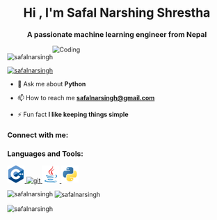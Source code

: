 <h1 align="center">Hi , I'm Safal Narshing Shrestha</h1>
<h3 align="center">A passionate machine learning engineer from Nepal</h3>

<img align = "right" alt ="Coding" width ="400" src = "https://www.pinterest.com/pin/35817759531375642/](https://i.pinimg.com/736x/93/52/49/935249e2de922d09d188e12cae878243.jpg)">

<p align="left"> <img src="https://komarev.com/ghpvc/?username=safalnarsingh&label=Profile%20views&color=0e75b6&style=flat" alt="safalnarsingh" /> </p>

<p align="left"> <a href="https://github.com/ryo-ma/github-profile-trophy"><img src="https://github-profile-trophy.vercel.app/?username=safalnarsingh" alt="safalnarsingh" /></a> </p>

- 💬 Ask me about **Python**

- 📫 How to reach me **safalnarsingh@gmail.com**

- ⚡ Fun fact **I like keeping things simple**

<h3 align="left">Connect with me:</h3>
<p align="left">
</p>

<h3 align="left">Languages and Tools:</h3>
<p align="left"> <a href="https://www.w3schools.com/cpp/" target="_blank" rel="noreferrer"> <img src="https://raw.githubusercontent.com/devicons/devicon/master/icons/cplusplus/cplusplus-original.svg" alt="cplusplus" width="40" height="40"/> </a> <a href="https://git-scm.com/" target="_blank" rel="noreferrer"> <img src="https://www.vectorlogo.zone/logos/git-scm/git-scm-icon.svg" alt="git" width="40" height="40"/> </a> <a href="https://www.java.com" target="_blank" rel="noreferrer"> <img src="https://raw.githubusercontent.com/devicons/devicon/master/icons/java/java-original.svg" alt="java" width="40" height="40"/> </a> <a href="https://www.python.org" target="_blank" rel="noreferrer"> <img src="https://raw.githubusercontent.com/devicons/devicon/master/icons/python/python-original.svg" alt="python" width="40" height="40"/> </a> </p>

<p><img align="left" src="https://github-readme-stats.vercel.app/api/top-langs?username=safalnarsingh&show_icons=true&locale=en&layout=compact" alt="safalnarsingh" /></p>

<p>&nbsp;<img align="center" src="https://github-readme-stats.vercel.app/api?username=safalnarsingh&show_icons=true&locale=en" alt="safalnarsingh" /></p>

<p><img align="center" src="https://github-readme-streak-stats.herokuapp.com/?user=safalnarsingh&" alt="safalnarsingh" /></p>


